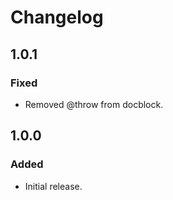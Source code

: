 # Changelog

## 1.0.1

### Fixed
- Removed @throw from docblock.

## 1.0.0

### Added
- Initial release.
